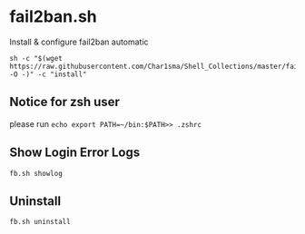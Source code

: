 # fail2ban.sh
Install & configure fail2ban automatic

```shell
sh -c "$(wget https://raw.githubusercontent.com/Char1sma/Shell_Collections/master/fail2ban/fail2ban.sh -O -)" -c "install"
```

## Notice for zsh user
please run `echo export PATH=~/bin:$PATH>> .zshrc`

## Show Login Error Logs

```shell
fb.sh showlog
```

## Uninstall

```shell
fb.sh uninstall
```

